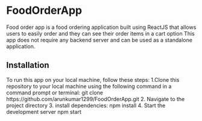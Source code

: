 # FoodOrderApp
Food order app is a food ordering application built using ReactJS that allows users to easily order and they can see their order items in a cart option 
This app does not require any backend server and can be used as a standalone application.

<h2>Installation</h2>
To run this app on your local machine, follow these steps:
1.Clone this repository to your local machine using the following command in a command prompt or terminal:
 git clone https://github.com/arunkumar1299/FoodOrderApp.git
 2. Navigate to the project directory 
 3. install dependencies:
 npm install
 4. Start the development server
 npm start 
